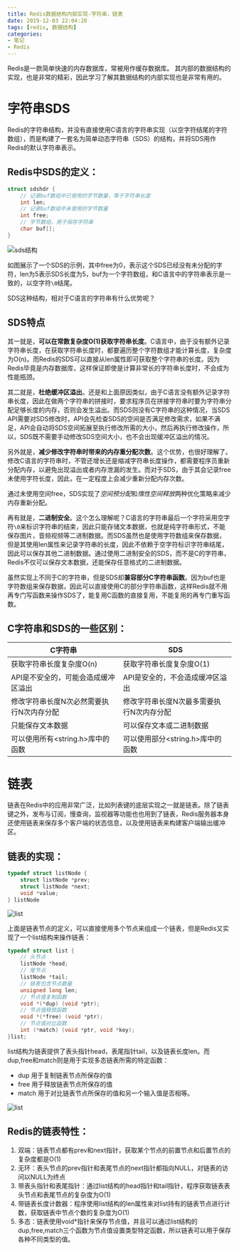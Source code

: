 ```yaml
---
title: Redis数据结构内部实现-字符串，链表
date: 2019-12-03 22:04:28
tags: [redis, 数据结构]
categories:
- 笔记
- Redis
---
```


Redis是一款简单快速的内存数据库，常被用作缓存数据库。
其内部的数据结构的实现，也是非常的精彩，因此学习了解其数据结构的内部实现也是非常有用的。
<!--more-->

# 字符串SDS

Redis的字符串结构，并没有直接使用C语言的字符串实现（以空字符结尾的字符数组），而是构建了一套名为简单动态字符串（SDS）的结构，并将SDS用作Redis的默认字符串表示。


## Redis中SDS的定义：

```c
struct sdshdr {
    // 记录buf数组中已使用的字节数量，等于字符串长度
    int len;
    // 记录buf数组中未使用的字节数量
    int free;
    // 字节数组，用于保存字符串
    char buf[];
}
```

![sds结构](https://img001-10042971.cos.ap-shanghai.myqcloud.com/blog/sds.png)

如图展示了一个SDS的示例，其中free为0，表示这个SDS已经没有未分配的字符，len为5表示SDS长度为5，buf为一个字符数组，和C语言中的字符串表示是一致的，以空字符`\0`结尾。

SDS这种结构，相对于C语言的字符串有什么优势呢？

## SDS特点

其一就是，**可以在常数复杂度O(1)获取字符串长度**。C语言中，由于没有额外记录字符串长度，在获取字符串长度时，都要遍历整个字符数组才能计算长度，复杂度为O(n)。而Redis的SDS可以直接从len属性即可获取整个字符串的长度。因为Redis毕竟是内存数据库，这样保证即使是计算非常长的字符串长度时，不会成为性能瓶颈。

其二就是，**杜绝缓冲区溢出**。还是和上面原因类似，由于C语言没有额外记录字符串长度，因此在做两个字符串的拼接时，要求程序员在拼接字符串时要为字符串分配足够长度的内存，否则会发生溢出。而SDS则没有C字符串的这种情况，当SDS API需要对SDS修改时，API会先检查SDS的空间是否满足修改需求，如果不满足，API会自动将SDS空间拓展至执行修改所需的大小，然后再执行修改操作，所以，SDS既不需要手动修改SDS空间大小，也不会出现缓冲区溢出的情况。

另外就是，**减少修改字符串时带来的内存重分配次数**。这个优势，也很好理解了。修改C语言的字符串时，不管还增长还是缩减字符串长度操作，都需要程序员重新分配内存，以避免出现溢出或者内存泄漏的发生。而对于SDS，由于其会记录free未使用字符长度，因此，在一定程度上会减少重新分配内存次数。

通过未使用空间free，SDS实现了*空间预分配*和*惰性空间释放*两种优化策略来减少内存重新分配。

再有就是，**二进制安全**。这个怎么理解呢？C语言的字符串最后一个字符采用空字符`\0`来标识字符串的结束，因此只能存储文本数据，也就是纯字符串形式，不能保存图片，音频视频等二进制数据。而SDS虽然也是使用字符数组来保存数据，但是其使用len属性来记录字符串的长度，因此不依赖于空字符标识字符串结尾，因此可以保存其他二进制数据。通过使用二进制安全的SDS，而不是C的字符串，Redis不仅可以保存文本数据，还能保存任意格式的二进制数据。

虽然实现上不同于C的字符串，但是SDS却**兼容部分C字符串函数**。因为buf也是字符数组来保存数据，因此可以直接使用C的部分字符串函数，这样Redis就不用再专门写函数来操作SDS了，能复用C函数的直接复用，不能复用的再专门重写函数。

## C字符串和SDS的一些区别：

|C字符串|SDS|
|----|----|
|获取字符串长度复杂度O(n)|获取字符串长度复杂度O(1)|
|API是不安全的，可能会造成缓冲区溢出|API是安全的，不会造成缓冲区溢出|
|修改字符串长度N次必然需要执行N次内存分配|修改字符串长度N次最多需要执行N次内存分配|
|只能保存文本数据|可以保存文本或二进制数据|
|可以使用所有<string.h>库中的函数|可以使用部分<string.h>库中的函数|

# 链表
链表在Redis中的应用非常广泛，比如列表键的底层实现之一就是链表。除了链表键之外，发布与订阅，慢查询，监视器等功能也也用到了链表，Redis服务器本身还使用链表来保存多个客户端的状态信息，以及使用链表来构建客户端输出缓冲区。

## 链表的实现：

```c
typedef struct listNode {
    struct listNode *prev;
    struct listNode *next;
    void *value;
} listNode
```

![list](https://img001-10042971.cos.ap-shanghai.myqcloud.com/blog/list.png)

上面是链表节点的定义，可以直接使用多个节点来组成一个链表，但是Redis又实现了一个list结构来操作链表：

```c
typedef struct list {
    // 头节点
    listNode *head;
    // 尾节点
    listNode *tail;
    // 链表包含节点数量
    unsigned long len;
    // 节点值复制函数
    void *(*dup) (void *ptr);
    // 节点值释放函数
    void *(*free) (void *ptr);
    // 节点值对比函数
    int (*match) (void *ptr, void *key);
}list;
```

list结构为链表提供了表头指针head，表尾指针tail，以及链表长度len。而dup,free和match则是用于实现多态链表所需的特定函数：

* dup 用于复制链表节点所保存的值
* free 用于释放链表节点所保存的值
* match 用于对比链表节点所保存的值和另一个输入值是否相等。

![list](https://img001-10042971.cos.ap-shanghai.myqcloud.com/blog/list2.png)

## Redis的链表特性：

1. 双端：链表节点都有prev和next指针，获取某个节点的前置节点和后置节点的复杂度都是O(1)
2. 无环：表头节点的prev指针和表尾节点的next指针都指向NULL，对链表的访问以NULL为终点
3. 带表头指针和表尾指针：通过list结构的head指针和tail指针，程序获取链表表头节点和表尾节点的复杂度为O(1)
4. 带链表长度计数器：程序使用list结构的len属性来对list持有的链表节点进行计数，获取链表中节点个数的复杂度为O(1)
5. 多态：链表使用void*指针来保存节点值，并且可以通过list结构的dup,free,match三个函数为节点值设置类型特定函数，所以链表可以用于保存各种不同类型的值。

